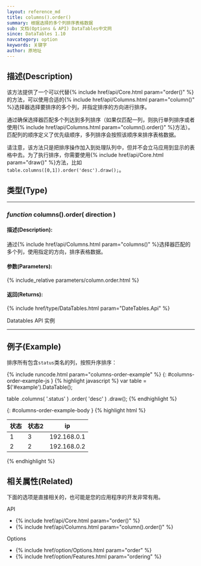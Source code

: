 ```yaml
---
layout: reference_md
title: columns().order()
summary: 根据选择的多个列排序表格数据
sub: 文档(Options & API) DataTables中文网
since: DataTables 1.10
navcategory: option
keywords: 关键字
author: 原地址
---
```


## 描述(Description)
该方法提供了一个可以代替{% include href/api/Core.html param="order()" %}的方法，可以使用合适的{% include href/api/Columns.html param="column()" %}选择器选择要排序的多个列，并指定排序的方向进行排序。

通过确保选择器匹配多个列达到多列排序（如果仅匹配一列，则执行单列排序或者使用{% include href/api/Columns.html param="column().order()" %}方法）。匹配列的顺序定义了优先级顺序，多列排序会按照该顺序来排序表格数据。

请注意，该方法只是把排序操作加入到处理队列中，但并不会立马应用到显示的表格中去。为了执行排序，你需要使用{% include href/api/Core.html param="draw()" %}方法，比如`table.columns([0,1]).order('desc').draw();`。


## 类型(Type)
---
    
### _function_ **columns().order( direction )**   

#### 描述(Description):
通过{% include href/api/Columns.html param="columns()" %}选择器匹配的多个列，使用指定的方向，排序表格数据。

     
#### 参数(Parameters):
{% include_relative parameters/column.order.html %}


#### 返回(Returns):

{% include href/type/DataTables.html param="DateTables.Api" %}

Datatables API 实例


--- 
    
## 例子(Example)

排序所有包含`status`类名的列，按照升序排序：

{% include runcode.html param="columns-order-example" %}
{: #columns-order-example-js }
{% highlight javascript %}
var table = $('#example').DataTable();
 
table
    .columns( '.status' )
    .order( 'desc' )
    .draw();
{% endhighlight %}


{: #columns-order-example-body }
{% highlight html %}
  <table id="example" class="display">
        <thead>
            <tr>
                <th class="status">状态</th>
                <th class="status">状态2</th>
                <th>ip</th>
            </tr>
        </thead>
        <tbody>
            <tr>
                <td>1</td>
                <td>3</td>
                <td>192.168.0.1</td>
            </tr>
            <tr>
                <td>2</td>
                <td>2</td>
                <td>192.168.0.2</td>
            </tr>
        </tbody>
    </table>
{% endhighlight %}



## 相关属性(Related)
下面的选项是直接相关的，也可能是您的应用程序的开发非常有用。

API

- {% include href/api/Core.html param="order()" %}
- {% include href/api/Columns.html param="column().order()" %}

Options

- {% include href/option/Options.html param="order" %}
- {% include href/option/Features.html param="ordering" %}
